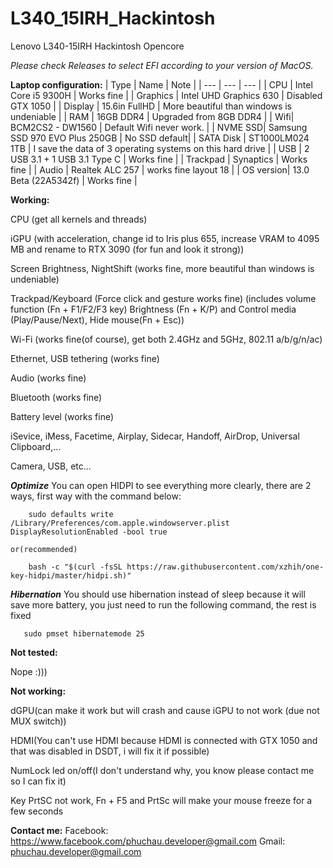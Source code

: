# L340_15IRH_Hackintosh
Lenovo L340-15IRH Hackintosh Opencore

*Please check Releases to select EFI according to your version of MacOS.*


**Laptop configuration:**
| Type | Name | Note |
| --- | --- | --- |
| CPU | Intel Core i5 9300H | Works fine |
| Graphics | Intel UHD Graphics 630 | Disabled GTX 1050 |
| Display | 15.6in FullHD | More beautiful than windows is undeniable |
| RAM | 16GB DDR4 | Upgraded from 8GB DDR4 |
| Wifi| BCM2CS2 - DW1560 | Default Wifi never work. |
| NVME SSD| Samsung SSD 970 EVO Plus 250GB | No SSD default|
| SATA Disk | ST1000LM024 1TB | I save the data of 3 operating systems on this hard drive |
| USB | 2 USB 3.1 + 1 USB 3.1 Type C | Works fine |
| Trackpad | Synaptics | Works fine |
| Audio | Realtek ALC 257 | works fine layout 18 |
| OS version| 13.0 Beta (22A5342f) | Works fine |
  


**Working:**

  CPU (get all kernels and threads)
  
  iGPU (with acceleration, change id to Iris plus 655, increase VRAM to 4095 MB and rename to RTX 3090 (for fun and look it strong))
  
  Screen Brightness, NightShift (works fine, more beautiful than windows is undeniable)
  
  Trackpad/Keyboard (Force click and gesture works fine)
  (includes volume function (Fn + F1/F2/F3 key) Brightness (Fn + K/P) and Control media (Play/Pause/Next), Hide mouse(Fn + Esc))
  
  Wi-Fi (works fine(of course), get both 2.4GHz and 5GHz, 802.11 a/b/g/n/ac)
  
  Ethernet, USB tethering (works fine)
  
  Audio (works fine)
  
  Bluetooth (works fine)
  
  Battery level (works fine)
  
  iSevice, iMess, Facetime, Airplay, Sidecar, Handoff, AirDrop, Universal Clipboard,...
  
  Camera, USB, etc...
  
   ***Optimize***
    You can open HIDPI to see everything more clearly, there are 2 ways, first way with the command below:
  ```
      sudo defaults write /Library/Preferences/com.apple.windowserver.plist DisplayResolutionEnabled -bool true
  ```
    or(recommended)
  ```
      bash -c "$(curl -fsSL https://raw.githubusercontent.com/xzhih/one-key-hidpi/master/hidpi.sh)"
  ```
  
  ***Hibernation***
  You should use hibernation instead of sleep because it will save more battery, you just need to run the following command, the rest is fixed
   ```
      sudo pmset hibernatemode 25
  ```
  
**Not tested:**

  Nope :)))

**Not working:**

  dGPU(can make it work but will crash and cause iGPU to not work (due not MUX switch))
  
  HDMI(You can't use HDMI because HDMI is connected with GTX 1050 and that was disabled in DSDT, i will fix it if possible)
  
  NumLock led on/off(I don't understand why, you know please contact me so I can fix it)
  
  Key PrtSC not work, Fn + F5 and PrtSc will make your mouse freeze for a few seconds
  
  **Contact me:**
  Facebook: https://www.facebook.com/phuchau.developer@gmail.com
  Gmail: phuchau.developer@gmail.com
